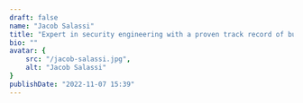 ```yaml
---
draft: false
name: "Jacob Salassi"
title: "Expert in security engineering with a proven track record of building custom tools and remediating system vulnerabilities. His deep understanding of software development and security best practices ensures that our clients' software remains secure from development through deployment and beyond."
bio: ""
avatar: {
    src: "/jacob-salassi.jpg",
    alt: "Jacob Salassi"
}
publishDate: "2022-11-07 15:39"
---
```

